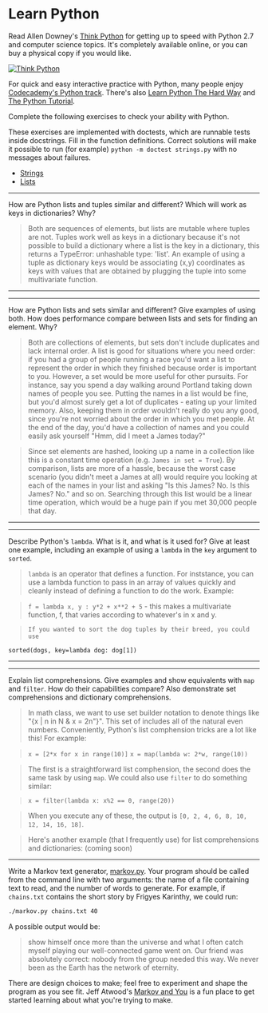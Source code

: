 # Learn Python

Read Allen Downey's [Think Python](http://www.greenteapress.com/thinkpython/) for getting up to speed with Python 2.7 and computer science topics. It's completely available online, or you can buy a physical copy if you would like.

[![Think Python](img/think_python.png)](http://www.greenteapress.com/thinkpython/)

For quick and easy interactive practice with Python, many people enjoy [Codecademy's Python track](http://www.codecademy.com/en/tracks/python). There's also [Learn Python The Hard Way](http://learnpythonthehardway.org/book/) and [The Python Tutorial](https://docs.python.org/2/tutorial/).

Complete the following exercises to check your ability with Python.

These exercises are implemented with doctests, which are runnable tests inside docstrings. Fill in the function definitions. Correct solutions will make it possible to run (for example) `python -m doctest strings.py` with no messages about failures.

 * [Strings](python/strings.py)
 * [Lists](python/lists.py)


---

How are Python lists and tuples similar and different? Which will work as keys in dictionaries? Why?

>Both are sequences of elements, but lists are mutable where tuples are not. Tuples work well as keys in a dictionary because it's not possible to build a dictionary where a list is the key in a dictionary, this returns a TypeError: unhashable type: 'list'. An example of using a tuple as dictionary keys would be associating (x,y) coordinates as keys with values that are obtained by plugging the tuple into some multivariate function.

---


---

How are Python lists and sets similar and different? Give examples of using both. How does performance compare between lists and sets for finding an element. Why?

>Both are collections of elements, but sets don't include duplicates and lack internal order. A list is good for situations where you need order: if you had a group of people running a race you'd want a list to represent the order in which they finished because order is important to you. However, a set would be more useful for other pursuits. For instance, say you spend a day walking around Portland taking down names of people you see. Putting the names in a list would be fine, but you'd almost surely get a lot of duplicates - eating up your limited memory. Also, keeping them in order wouldn't really do you any good, since you're not worried about the order in which you met people. At the end of the day, you'd have a collection of names and you could easily ask yourself "Hmm, did I meet a James today?"  

>Since set elements are hashed, looking up a name in a collection like this is a constant time operation (e.g. ```James in set = True```). By comparison, lists are more of a hassle, because the worst case scenario (you didn't meet a James at all) would require you looking at each of the names in your list and asking "Is this James? No. Is this James? No." and so on. Searching through this list would be a linear time operation, which would be a huge pain if you met 30,000 people that day.

---


---

Describe Python's `lambda`. What is it, and what is it used for? Give at least one example, including an example of using a `lambda` in the `key` argument to `sorted`.

>`lambda` is an operator that defines a function. For inststance, you can use a lambda function to pass in an array of values quickly and cleanly instead of defining a function to do the work. Example:

>```f = lambda x, y : y*2 + x**2 + 5``` - this makes a multivariate function, f, that varies according to whatever's in x and y.

>```dogs = [('sparky', 'black lab', 2), ('beelzebub', 'corgie', 5), ('bracelet', 'german shepard', 6)]
> If you wanted to sort the dog tuples by their breed, you could use
`sorted(dogs, key=lambda dog: dog[1])`

---


---

Explain list comprehensions. Give examples and show equivalents with `map` and `filter`. How do their capabilities compare? Also demonstrate set comprehensions and dictionary comprehensions.

>In math class, we want to use set builder notation to denote things like "{x | n in N & x = 2n"}". This set of includes all of the natural even numbers. Conveniently, Python's list comphension tricks are a lot like this! For example:

>`x = [2*x for x in range(10)]`
>`x = map(lambda w: 2*w, range(10))`

>The first is a straightforward list comphension, the second does the same task by using `map`. We could also use `filter` to do something similar:

>`x = filter(lambda x: x%2 == 0, range(20))`

>When you execute any of these, the output is `[0, 2, 4, 6, 8, 10, 12, 14, 16, 18]`.

>Here's another example (that I frequently use) for list comprehensions and dictionaries: (coming soon)


---


Write a Markov text generator, [markov.py](python/markov.py). Your program should be called from the command line with two arguments: the name of a file containing text to read, and the number of words to generate. For example, if `chains.txt` contains the short story by Frigyes Karinthy, we could run:

```bash
./markov.py chains.txt 40
```

A possible output would be:

> show himself once more than the universe and what I often catch myself playing our well-connected game went on. Our friend was absolutely correct: nobody from the group needed this way. We never been as the Earth has the network of eternity.

There are design choices to make; feel free to experiment and shape the program as you see fit. Jeff Atwood's [Markov and You](http://blog.codinghorror.com/markov-and-you/) is a fun place to get started learning about what you're trying to make.
